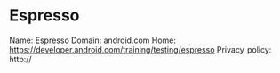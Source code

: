 
# Espresso

Name: Espresso
Domain: android.com
Home: https://developer.android.com/training/testing/espresso
Privacy_policy: http://
